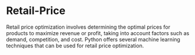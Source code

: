 # Retail-Price
Retail price optimization involves determining the optimal prices for products to maximize revenue or profit, taking into account factors such as demand, competition, and cost. Python offers several machine learning techniques that can be used for retail price optimization.

